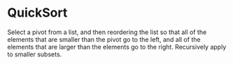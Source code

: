 # QuickSort

Select a pivot from a list, and then reordering the list so that all of the elements that are smaller than the pivot go to the left, and all of the elements that are larger than the elements go to the right. Recursively apply to smaller subsets.
